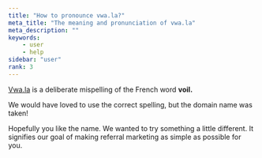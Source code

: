 ```yaml
---
title: "How to pronounce vwa.la?"
meta_title: "The meaning and pronunciation of vwa.la"
meta_description: ""
keywords:
    - user
    - help
sidebar: "user"
rank: 3
---
```


[Vwa.la](http://Vwa.la) is a deliberate mispelling of the French word **voil.**

We would have loved to use the correct spelling, but the domain name was taken! 

Hopefully you like the name. We wanted to try something a little different. It signifies our goal of making referral marketing as simple as possible for you.